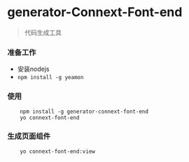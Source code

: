 # generator-Connext-Font-end
> 代码生成工具

### 准备工作
+ 安装nodejs
+ `npm install -g yeamon`

### 使用

```
    npm install -g generator-connext-font-end
    yo connext-font-end
```

### 生成页面组件

```
    yo connext-font-end:view
```